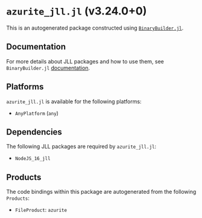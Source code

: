# `azurite_jll.jl` (v3.24.0+0)

This is an autogenerated package constructed using [`BinaryBuilder.jl`](https://github.com/JuliaPackaging/BinaryBuilder.jl).

## Documentation

For more details about JLL packages and how to use them, see `BinaryBuilder.jl` [documentation](https://docs.binarybuilder.org/stable/jll/).

## Platforms

`azurite_jll.jl` is available for the following platforms:

* `AnyPlatform` (`any`)

## Dependencies

The following JLL packages are required by `azurite_jll.jl`:

* `NodeJS_16_jll`

## Products

The code bindings within this package are autogenerated from the following `Products`:

* `FileProduct`: `azurite`

